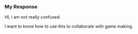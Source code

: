 ### My Response

HI, i am not really confused. 

I want to know how to use this to collaborate with game making.
